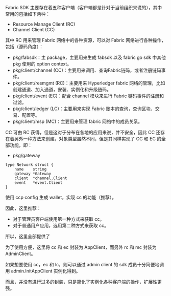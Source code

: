 Fabric SDK 主要存在着五种客户端（客户端都是针对于当前组织来说的），其中常用的包括如下两种：
- Resource Manage Client (RC)
- Channel Client (CC)


其中 RC 用来管理 Fabric 网络中的各种资源，可以对 Fabric 网络进行各种操作，包括（源码角度）：
- pkg/fabsdk：主 package，主要用来生成 fabsdk 以及 fabric go sdk 中其他 pkg 使用的 option context。
- pkg/client/channel (CC)：主要用来调用、查询Fabric链码，或者注册链码事件。
- pkg/client/resmgmt (RC)：主要用来 Hyperledger fabric 网络的管理，比如创建通道、加入通道，安装、实例化和升级链码。
- pkg/client/event (EC)：配合 channel 模块来进行 Fabric 链码事件的注册和过滤。
- pkg/client/ledger (LC)：主要用来实现 Fabric 账本的查询，查询区块、交易、配置等。
- pkg/client/msp (MC)：主要用来管理 fabric 网络中的成员关系。

CC 可由 RC 获得，但是这对于分布在各地的应用来说，并不安全，因此 CC 还存在着另外一种方法来创建，对象类型虽然不同，但是其同样实现了 CC 和 EC 的全部功能，即：
- pkg/gateway

```golang
type Network struct {
	name    string
	gateway *Gateway
	client  *channel.Client
	event   *event.Client
}
```

使用 ccp config 生成 wallet，实现 cc 的功能（推荐）。

因此，这里推荐：
- 对于管理员客户端使用第一种方式来获取 cc。
- 对于普通用户应用，选用第二种方式来获取 cc。

所以，这里全部提供了

为了使用方便，这里将 cc 和 ec 封装为 AppClient，而另外 rc 和 mc 封装为 AdminClient。

如果想要使用 cc，ec 和 lc，则可以通过 admin client 的 sdk 成员十分简便地调用 admin.InitAppClient 实例化得到。

而且，并没有进行过多的封装，只是简化了实例化各种客户端的操作，扩展性更强。